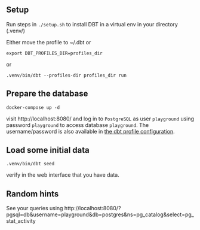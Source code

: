 

Setup
-----
Run steps in `./setup.sh` to install DBT in a virtual env in your directory (.venv/)

Either move the profile to ~/.dbt or

    export DBT_PROFILES_DIR=profiles_dir

or

    .venv/bin/dbt --profiles-dir profiles_dir run


Prepare the database
--------------------


    docker-compose up -d

visit http://localhost:8080/ and log in to `PostgreSQL` as user `playground` using password `playground` to access database `playground`. The username/password is also available in [the dbt profile configuration](profiles_dir/profiles.yml).


Load some initial data
-----------------------

    .venv/bin/dbt seed

verify in the web interface that you have data.

Random hints
------------

See your queries using http://localhost:8080/?pgsql=db&username=playground&db=postgres&ns=pg_catalog&select=pg_stat_activity
